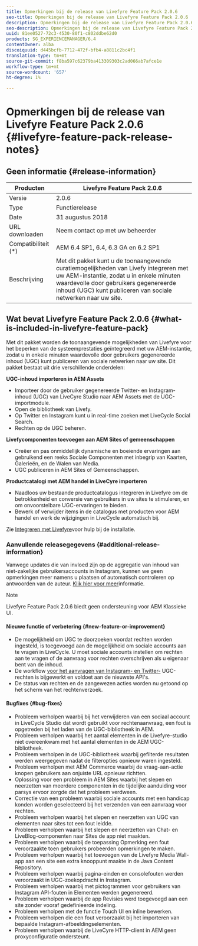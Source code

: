 ```yaml
---
title: Opmerkingen bij de release van Livefyre Feature Pack 2.0.6
seo-title: Opmerkingen bij de release van Livefyre Feature Pack 2.0.6
description: Opmerkingen bij de release van Livefyre Feature Pack 2.0.6
seo-description: Opmerkingen bij de release van Livefyre Feature Pack 2.0.6
uuid: 81ee0527-72c3-4530-80f1-c802ddbe62d0
products: SG_EXPERIENCEMANAGER/6.4
contentOwner: alba
discoiquuid: d445bcfb-7712-472f-bfb4-a8811c2bc4f1
translation-type: tm+mt
source-git-commit: f8ba597c62379ba413309303c2ad066ab7afce1e
workflow-type: tm+mt
source-wordcount: '657'
ht-degree: 1%

---
```



# Opmerkingen bij de release van Livefyre Feature Pack 2.0.6 {#livefyre-feature-pack-release-notes}

## Geen informatie {#release-information}

| Producten | Livefyre Feature Pack 2.0.6 |
|--- |--- |
| Versie | 2.0.6 |
| Type | Functierelease |
| Date | 31 augustus 2018 |
| URL downloaden | Neem contact op met uw beheerder |
| Compatibiliteit (*) | AEM 6.4 SP1, 6.4, 6.3 GA en 6.2 SP1 |
| Beschrijving | Met dit pakket kunt u de toonaangevende curatiemogelijkheden van Livefy integreren met uw AEM-instantie, zodat u in enkele minuten waardevolle door gebruikers gegenereerde inhoud (UGC) kunt publiceren van sociale netwerken naar uw site. |

## Wat bevat Livefyre Feature Pack 2.0.6 {#what-is-included-in-livefyre-feature-pack}

Met dit pakket worden de toonaangevende mogelijkheden van Livefyre voor het beperken van de systeemprestaties geïntegreerd met uw AEM-instantie, zodat u in enkele minuten waardevolle door gebruikers gegenereerde inhoud (UGC) kunt publiceren van sociale netwerken naar uw site. Dit pakket bestaat uit drie verschillende onderdelen:

**UGC-inhoud importeren in AEM Assets**

* Importeer door de gebruiker gegenereerde Twitter- en Instagram-inhoud (UGC) van LiveCyre Studio naar AEM Assets met de UGC-importmodule.
* Open de bibliotheek van Livefy.
* Op Twitter en Instagram kunt u in real-time zoeken met LiveCycle Social Search.
* Rechten op de UGC beheren.

**Livefycomponenten toevoegen aan AEM Sites of gemeenschappen**

* Creëer en pas onmiddellijk dynamische en boeiende ervaringen aan gebruikend een reeks Sociale Componenten met inbegrip van Kaarten, Galerieën, en de Walen van Media.
* UGC publiceren in AEM Sites of Gemeenschappen.

**Productcatalogi met AEM handel in LiveCyre importeren**

* Naadloos uw bestaande productcatalogus integreren in Livefyre om de betrokkenheid en conversie van gebruikers in uw sites te stimuleren, en om onvoorstelbare UGC-ervaringen te bieden.
* Bewerk of verwijder items in de catalogus met producten voor AEM handel en werk de wijzigingen in LiveCycle automatisch bij.

Zie [Integreren met Livefyre](https://docs.adobe.com/content/help/en/experience-manager-64/administering/integration/livefyre.html)voor hulp bij de installatie.

### Aanvullende releasegegevens {#additional-release-information}

Vanwege updates die van invloed zijn op de aggregatie van inhoud van niet-zakelijke gebruikersaccounts in Instagram, kunnen we geen opmerkingen meer namens u plaatsen of automatisch controleren op antwoorden van de auteur. [Klik hier voor meer](https://developers.facebook.com/blog/post/2018/04/04/facebook-api-platform-product-changes/)informatie.

>[!NOTE]
>
>Livefyre Feature Pack 2.0.6 biedt geen ondersteuning voor AEM Klassieke UI.

#### Nieuwe functie of verbetering {#new-feature-or-improvement}

* De mogelijkheid om UGC te doorzoeken voordat rechten worden ingesteld, is toegevoegd aan de mogelijkheid om sociale accounts aan te vragen in LiveCycle. U moet sociale accounts instellen om rechten aan te vragen of de aanvraag voor rechten overschrijven als u eigenaar bent van de inhoud.
* De workflow [voor het aanvragen van Instagram- en Twitter-](https://docs.adobe.com/content/help/en/experience-manager-64/administering/integration/livefyre.html) UGC-rechten is bijgewerkt en voldoet aan de nieuwste API&#39;s.
* De status van rechten en de aangewezen acties worden nu getoond op het scherm van het rechtenverzoek.

#### Bugfixes {#bug-fixes}

* Probleem verholpen waarbij bij het verwijderen van een sociaal account in LiveCycle Studio dat wordt gebruikt voor rechtenaanvraag, een fout is opgetreden bij het laden van de UGC-bibliotheek in AEM.
* Probleem verholpen waarbij het aantal elementen in de Livefyre-studio niet overeenkwam met het aantal elementen in de AEM UGC-bibliotheek.
* Probleem verholpen in de UGC-bibliotheek waarbij gefilterde resultaten werden weergegeven nadat de filteropties opnieuw waren ingesteld.
* Probleem verholpen met AEM Commerce waarbij de vraag-aan-actie knopen gebruikers aan onjuiste URL opnieuw richtten.
* Oplossing voor een probleem in AEM Sites waarbij het slepen en neerzetten van meerdere componenten in de tijdelijke aanduiding voor parsys ervoor zorgde dat het probleem verdween.
* Correctie van een probleem waarbij sociale accounts met een handicap konden worden geselecteerd bij het verzenden van een aanvraag voor rechten.
* Probleem verholpen waarbij het slepen en neerzetten van UGC van elementen naar sites tot een fout leidde.
* Probleem verholpen waarbij het slepen en neerzetten van Chat- en LiveBlog-componenten naar Sites de app niet maakten.
* Probleem verholpen waarbij de toepassing Opmerking een fout veroorzaakte toen gebruikers probeerden opmerkingen te maken.
* Probleem verholpen waarbij het toevoegen van de Livefyre Media Wall-app aan een site een extra knooppunt maakte in de Java Content Repository.
* Probleem verholpen waarbij pagina-einden en consolefouten werden veroorzaakt in UGC-zoekopdracht in Instagram.
* Probleem verholpen waarbij met pictogrammen voor gebruikers van Instagram API-fouten in Elementen werden gegenereerd.
* Probleem verholpen waarbij de app Revisies werd toegevoegd aan een site zonder vooraf gedefinieerde indeling.
* Probleem verholpen met de functie Touch UI en inline bewerken.
* Probleem verholpen die een fout veroorzaakt bij het importeren van bepaalde Instagram-afbeeldingselementen.
* Probleem verholpen waarbij de LiveCyre HTTP-client in AEM geen proxyconfiguratie ondersteunt.
